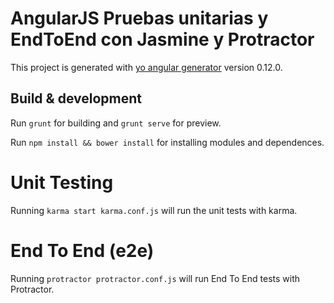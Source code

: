 # AngularJS Pruebas unitarias y EndToEnd con Jasmine y Protractor

This project is generated with [yo angular generator](https://github.com/yeoman/generator-angular)
version 0.12.0.

## Build & development

Run `grunt` for building and `grunt serve` for preview.

Run `npm install && bower install` for installing modules and dependences.

# Unit Testing

Running `karma start karma.conf.js` will run the unit tests with karma.

# End To End (e2e)

Running `protractor protractor.conf.js` will run End To End tests with Protractor.

